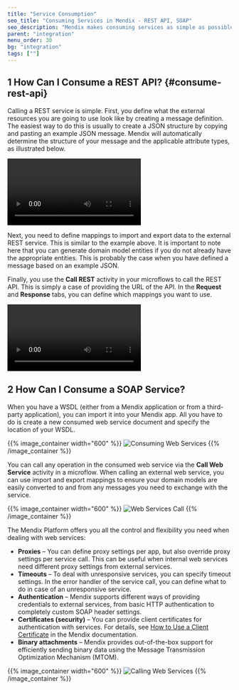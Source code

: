 ```yaml
---
title: "Service Consumption"
seo_title: "Consuming Services in Mendix - REST API, SOAP"
seo_description: "Mendix makes consuming services as simple as possible. Visit to learn about how to integrate REST API & SOAP web services into applications."
parent: "integration"
menu_order: 30
bg: "integration"
tags: [""]
---
```


## 1 How Can I Consume a REST API? {#consume-rest-api}

Calling a REST service is simple. First, you define what the external resources you are going to use look like by creating a message definition. The easiest way to do this is usually to create a JSON structure by copying and pasting an example JSON message. Mendix will automatically determine the structure of your message and the applicable attribute types, as illustrated below.

<video controls src="attachments/Integration_Add_JSON_Structure.mp4">VIDEO</video>

Next, you need to define mappings to import and export data to the external REST service. This is similar to the example above. It is important to note here that you can generate domain model entities if you do not already have the appropriate entities. This is probably the case when you have defined a message based on an example JSON.

Finally, you use the **Call REST** activity in your microflows to call the REST API. This is simply a case of providing the URL of the API.  In the **Request** and **Response** tabs, you can define which mappings you want to use.

<video controls src="attachments/Integration_CallRest.mp4">VIDEO</video>

## 2 How Can I Consume a SOAP Service?

When you have a WSDL (either from a Mendix application or from a third-party application), you can import it into your Mendix app. All you have to do is create a new consumed web service document and specify the location of your WSDL.

{{% image_container width="600" %}}
![Consuming Web Services](attachments/consumed_webservice.png)
{{% /image_container %}}

You can call any operation in the consumed web service via the **Call Web Service** activity in a microflow. When calling an external web service, you can use import and export mappings to ensure your domain models are easily converted to and from any messages you need to exchange with the service.

{{% image_container width="600" %}}
![Web Services Call](attachments/ws_call.png)
{{% /image_container %}}

The Mendix Platform offers you all the control and flexibility you need when dealing with web services:

* **Proxies** – You can define proxy settings per app, but also override proxy settings per service call. This can be useful when internal web services need different proxy settings from external services.
* **Timeouts** – To deal with unresponsive services, you can specify timeout settings. In the error handler of the service call, you can define what to do in case of an unresponsive service.
* **Authentication** – Mendix supports different ways of providing credentials to external services, from basic HTTP authentication to completely custom SOAP header settings.
* **Certificates (security)** – You can provide client certificates for authentication with services. For details, see [How to Use a Client Certificate](https://docs.mendix.com/howto/integration/use-a-client-certificate) in the Mendix documentation.
* **Binary attachments** – Mendix provides out-of-the-box support for efficiently sending binary data using the Message Transmission Optimization Mechanism (MTOM).

{{% image_container width="600" %}}
![Calling Web Services](attachments/call_web_Service.png)
{{% /image_container %}}
